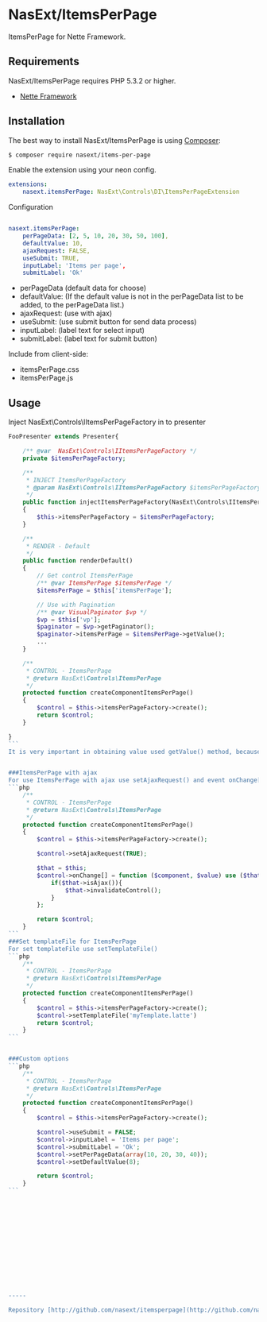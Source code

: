 NasExt/ItemsPerPage
===========================

ItemsPerPage for Nette Framework.

Requirements
------------

NasExt/ItemsPerPage requires PHP 5.3.2 or higher.

- [Nette Framework](https://github.com/nette/nette)

Installation
------------

The best way to install NasExt/ItemsPerPage is using  [Composer](http://getcomposer.org/):

```sh
$ composer require nasext/items-per-page
```

Enable the extension using your neon config.

```yml
extensions:
	nasext.itemsPerPage: NasExt\Controls\DI\ItemsPerPageExtension
```

Configuration
```yml

nasext.itemsPerPage:
	perPageData: [2, 5, 10, 20, 30, 50, 100],
	defaultValue: 10,
	ajaxRequest: FALSE,
	useSubmit: TRUE,
	inputLabel: 'Items per page',
	submitLabel: 'Ok'
```

- perPageData (default data for choose)
- defaultValue: (If the default value is not in the perPageData list to be added, to the perPageData list.)
- ajaxRequest: (use with ajax)
- useSubmit: (use submit button for send data process)
- inputLabel: (label text for select input)
- submitLabel: (label text for submit button)

Include from client-side:
- itemsPerPage.css
- itemsPerPage.js


## Usage
Inject NasExt\Controls\IItemsPerPageFactory in to presenter

````php
FooPresenter extends Presenter{

	/** @var  NasExt\Controls\IItemsPerPageFactory */
	private $itemsPerPageFactory;

	/**
	 * INJECT ItemsPerPageFactory
	 * @param NasExt\Controls\IItemsPerPageFactory $itemsPerPageFactory
	 */
	public function injectItemsPerPageFactory(NasExt\Controls\IItemsPerPageFactory $itemsPerPageFactory)
	{
		$this->itemsPerPageFactory = $itemsPerPageFactory;
	}

	/**
	 * RENDER - Default
	 */
	public function renderDefault()
	{
		// Get control ItemsPerPage
		/** @var ItemsPerPage $itemsPerPage */
		$itemsPerPage = $this['itemsPerPage'];

		// Use with Pagination
		/** @var VisualPaginator $vp */
		$vp = $this['vp'];
		$paginator = $vp->getPaginator();
		$paginator->itemsPerPage = $itemsPerPage->getValue();
		...
	}

	/**
	 * CONTROL - ItemsPerPage
	 * @return NasExt\Controls\ItemsPerPage
	 */
	protected function createComponentItemsPerPage()
	{
		$control = $this->itemsPerPageFactory->create();
		return $control;
	}

}
```
It is very important in obtaining value ​​used getValue() method, because only this ensures get valid data.


###ItemsPerPage with ajax
For use ItemsPerPage with ajax use setAjaxRequest() and event onChange[] for invalidateControl
```php
	/**
	 * CONTROL - ItemsPerPage
	 * @return NasExt\Controls\ItemsPerPage
	 */
	protected function createComponentItemsPerPage()
	{
		$control = $this->itemsPerPageFactory->create();

		$control->setAjaxRequest(TRUE);

		$that = $this;
		$control->onChange[] = function ($component, $value) use ($that) {
			if($that->isAjax()){
				$that->invalidateControl();
			}
		};

		return $control;
	}
```
###Set templateFile for ItemsPerPage
For set templateFile use setTemplateFile()
```php
	/**
	 * CONTROL - ItemsPerPage
	 * @return NasExt\Controls\ItemsPerPage
	 */
	protected function createComponentItemsPerPage()
	{
		$control = $this->itemsPerPageFactory->create();
		$control->setTemplateFile('myTemplate.latte')
		return $control;
	}
```


###Custom options
```php
	/**
	 * CONTROL - ItemsPerPage
	 * @return NasExt\Controls\ItemsPerPage
	 */
	protected function createComponentItemsPerPage()
	{
		$control = $this->itemsPerPageFactory->create();

		$control->useSubmit = FALSE;
		$control->inputLabel = 'Items per page';
		$control->submitLabel = 'Ok';
		$control->setPerPageData(array(10, 20, 30, 40));
		$control->setDefaultValue(8);

		return $control;
	}
```














-----

Repository [http://github.com/nasext/itemsperpage](http://github.com/nasext/itemsperpage).
